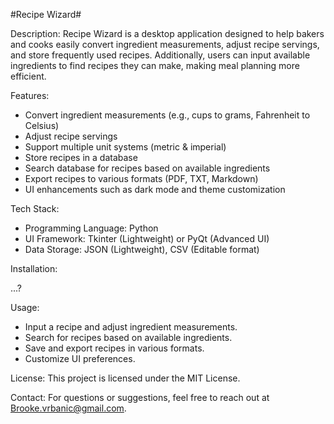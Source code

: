 #Recipe Wizard#

Description: Recipe Wizard is a desktop application designed to help bakers and cooks easily convert ingredient measurements, adjust recipe servings, and store frequently used recipes. Additionally, users can input available ingredients to find recipes they can make, making meal planning more efficient.

Features: 
  - Convert ingredient measurements (e.g., cups to grams, Fahrenheit to Celsius)
  - Adjust recipe servings
  - Support multiple unit systems (metric & imperial)
  - Store recipes in a database
  - Search database for recipes based on available ingredients
  - Export recipes to various formats (PDF, TXT, Markdown)
  - UI enhancements such as dark mode and theme customization

Tech Stack: 
  - Programming Language: Python
  - UI Framework: Tkinter (Lightweight) or PyQt (Advanced UI)
  - Data Storage: JSON (Lightweight), CSV (Editable format)

Installation: 

...?

Usage: 
  - Input a recipe and adjust ingredient measurements.
  - Search for recipes based on available ingredients.
  - Save and export recipes in various formats.
  - Customize UI preferences.

License: This project is licensed under the MIT License.

Contact: For questions or suggestions, feel free to reach out at Brooke.vrbanic@gmail.com.
